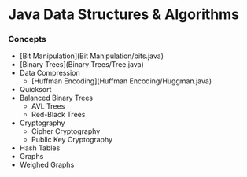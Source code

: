 # Java Data Structures &amp; Algorithms

### Concepts
- [Bit Manipulation](Bit Manipulation/bits.java)
- [Binary Trees](Binary Trees/Tree.java)
- Data Compression
  - [Huffman Encoding](Huffman Encoding/Huggman.java)
- Quicksort
- Balanced Binary Trees
  - AVL Trees
  - Red-Black Trees
- Cryptography
  - Cipher Cryptography
  - Public Key Cryptography
- Hash Tables
- Graphs
- Weighed Graphs
